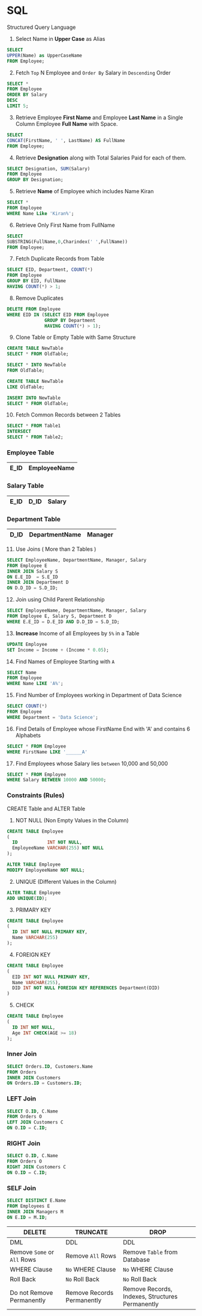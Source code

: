 # SQL
Structured Query Language

1. Select Name in **Upper Case** as Alias
```SQL
SELECT
UPPER(Name) as UpperCaseName
FROM Employee;
```

2. Fetch `Top` N Employee and `Order By` Salary in `Descending` Order
```SQL
SELECT * 
FROM Employee
ORDER BY Salary
DESC
LIMIT 5;
```

3. Retrieve Employee **First Name** and Employee **Last Name** in a Single Column Employee **Full Name** with Space.
```SQL
SELECT 
CONCAT(FirstName, ' ', LastName) AS FullName
FROM Employee;
```

4. Retrieve **Designation** along with Total Salaries Paid for each of them.
```SQL
SELECT Designation, SUM(Salary)
FROM Employee
GROUP BY Designation;
```

5. Retrieve **Name** of Employee which includes Name Kiran
```SQL
SELECT * 
FROM Employee
WHERE Name Like 'Kiran%';
```

6. Retrieve Only First Name from FullName
```SQL
SELECT 
SUBSTRING(FullName,0,Charindex(' ',FullName))
FROM Employee;
```

7. Fetch Duplicate Records from Table
```SQL
SELECT EID, Department, COUNT(*)
FROM Employee
GROUP BY EID, FullName
HAVING COUNT(*) > 1;
```

8. Remove Duplicates
```SQL
DELETE FROM Employee
WHERE EID IN (SELECT EID FROM Employee
              GROUP BY Department
              HAVING COUNT(*) > 1);
```

9. Clone Table or Empty Table with Same Structure
```SQL
CREATE TABLE NewTable 
SELECT * FROM OldTable;

SELECT * INTO NewTable 
FROM OldTable;

CREATE TABLE NewTable
LIKE OldTable;

INSERT INTO NewTable
SELECT * FROM OldTable;
```

10. Fetch Common Records between 2 Tables
```SQL
SELECT * FROM Table1
INTERSECT
SELECT * FROM Table2;
```

### Employee Table

E_ID | EmployeeName
--- | ---

### Salary Table

E_ID | D_ID |  Salary
--- | --- | ---

### Department Table

D_ID | DepartmentName | Manager
--- | --- | ---

11. Use Joins ( More than 2 Tables )
```SQL
SELECT EmployeeName, DepartmentName, Manager, Salary
FROM Employee E
INNER JOIN Salary S
ON E.E_ID  = S.E_ID
INNER JOIN Department D 
ON D.D_ID = S.D_ID;
```

12. Join using Child Parent Relationship
```SQL
SELECT EmployeeName, DepartmentName, Manager, Salary
FROM Employee E, Salary S, Department D
WHERE E.E_ID = D.E_ID AND D.D_ID = S.D_ID;
```

13. **Increase** Income of all Employees by `5%` in a Table
```SQL
UPDATE Employee
SET Income = Income + (Income * 0.05);
```

14. Find Names of Employee Starting with `A`
```SQL
SELECT Name 
FROM Employee
WHERE Name LIKE 'A%';
```

15. Find Number of Employees working in Department of Data Science
```SQL
SELECT COUNT(*) 
FROM Employee
WHERE Department = 'Data Science';
```

16. Find Details of Employee whose FirstName End with 'A' and contains 6 Alphabets
```SQL
SELECT * FROM Employee
WHERE FirstName LIKE '______A'
```

17. Find Employees whose Salary lies `between` 10,000 and 50,000
```SQL
SELECT * FROM Employee
WHERE Salary BETWEEN 10000 AND 50000;
```

### Constraints (Rules)

CREATE Table and ALTER Table

1. NOT NULL (Non Empty Values in the Column)
```SQL
CREATE TABLE Employee
(
  ID           INT NOT NULL,
  EmployeeName VARCHAR(255) NOT NULL
);

ALTER TABLE Employee
MODIFY EmployeeName NOT NULL;
```

2. UNIQUE (Different Values in the Column)
```SQL
ALTER TABLE Employee
ADD UNIQUE(ID);
```

3. PRIMARY KEY
```SQL
CREATE TABLE Employee
(
  ID INT NOT NULL PRIMARY KEY,
  Name VARCHAR(255)
);
```

4. FOREIGN KEY
```SQL
CREATE TABLE Employee
(
  EID INT NOT NULL PRIMARY KEY,
  Name VARCHAR(255),
  DID INT NOT NULL FOREIGN KEY REFERENCES Department(DID)
)
```

5. CHECK
```SQL
CREATE TABLE Employee
(
  ID INT NOT NULL,
  Age INT CHECK(AGE >= 18)
);
```

### Inner Join
```SQL
SELECT Orders.ID, Customers.Name
FROM Orders
INNER JOIN Customers 
ON Orders.ID = Customers.ID;
```

### LEFT Join
```SQL
SELECT O.ID, C.Name
FROM Orders O
LEFT JOIN Customers C
ON O.ID = C.ID;
```

### RIGHT Join
```SQL
SELECT O.ID, C.Name
FROM Orders O
RIGHT JOIN Customers C
ON O.ID = C.ID;
```

### SELF Join
```SQL
SELECT DISTINCT E.Name
FROM Employees E
INNER JOIN Managers M
ON E.ID = M.ID;
```

DELETE | TRUNCATE | DROP
--- | --- | ---
DML | DDL | DDL
Remove `Some` or `All` Rows | Remove `All` Rows | Remove `Table` from Database
WHERE Clause | `No` WHERE Clause | `No` WHERE Clause
Roll Back | `No` Roll Back | `No` Roll Back
Do not Remove Permanently | Remove Records Permanently | Remove Records, Indexes, Structures Permanently
